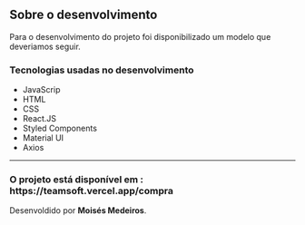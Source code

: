 <h2>Sobre o desenvolvimento</h2>

<p>Para o desenvolvimento do projeto foi disponibilizado um modelo que deveriamos seguir.</p>

<h3>Tecnologias  usadas no desenvolvimento</h3>
<ul>
    <li>JavaScrip</li>
    <li>HTML</li>
    <li>CSS</li>
    <li>React.JS</li>
    <li>Styled Components</li>
    <li>Material UI</li>
    <li>Axios</li>
</ul>

<hr>

<h3>O projeto está disponível em : https://teamsoft.vercel.app/compra </h3>


<span style="text-align:center;">Desenvoldido por <b>Moisés Medeiros</b>.<span>
